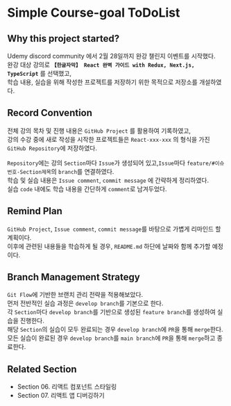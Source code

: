 # Simple Course-goal ToDoList

## Why this project started?
Udemy discord community 에서 2월 28일까지 완강 챌린지 이벤트를 시작했다.<br>
완강 대상 강의로 **`【한글자막】 React 완벽 가이드 with Redux, Next.js, TypeScript`** 를 선택했고,<br>
학습 내용,  실습을 위해 작성한 프로젝트를 저장하기 위한 목적으로 저장소를 개설하였다.

## Record Convention
전체 강의 목차 및 진행 내용은 `GitHub Project` 를 활용하여 기록하였고,<br>
강의 수강 중에 새로 작성을 시작한 프로젝트들은 `React-xxx-xxx` 의 형식을 가진 `GitHub Repository`에 저장하였다.<br>

`Repository`에는 강의 `Section`마다 `Issue`가  생성되어 있고,`Issue`마다 `feature/#이슈번호-Section제목`의 `branch`를 연결하였다.<br>
학습 및 실습 내용은 `Issue comment`, `commit message` 에 간략하게 정리하였다.<br>
실습 `code` 내에도 학습 내용을 간단하게 `comment`로 남겨두었다.

## Remind Plan
`GitHub Project`, `Issue comment`, `commit message`를 바탕으로 가볍게 리마인드 할 계획이다.<br>
이후에 관련된 내용들을 학습하게 될 경우, `README.md` 하단에 날짜와 함께 추가할 예정이다.

## Branch Management Strategy
`Git Flow`에 기반한 브랜치 관리 전략을 적용해보았다.<br>
먼저 전반적인 실습 과정은 `develop branch`를 기본으로 한다.<br>
각 `Section`마다 `develop branch`를 기반으로 생성된 `feature branch`를 생성하여 실습을 진행한다.<br>
해당 `Section`의 실습이 모두 완료되는 경우 `develop branch`에 `PR`을 통해 `merge`한다.<br>
모든 실습이 완료된 경우 `develop branch`를 `main branch`에 `PR`을 통해 `merge`하고 종료한다.<br> 

## Related Section
- Section 06. 리액트 컴포넌트 스타일링
- Section 07. 리액트 앱 디버깅하기
